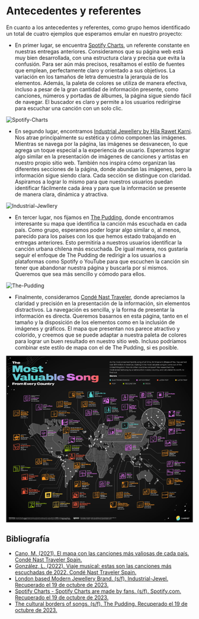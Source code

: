 # Antecedentes y referentes

En cuanto a los antecedentes y referentes, como grupo hemos identificado un total de cuatro ejemplos que esperamos emular en nuestro proyecto:

* En primer lugar, se encuentra [Spotify Charts](https://charts.spotify.com/charts/view/regional-global-weekly/2020-02-06), un referente constante en nuestras entregas anteriores. Consideramos que su página web está muy bien desarrollada, con una estructura clara y precisa que evita la confusión. Para ser aún más precisos, resaltamos el estilo de fuentes que emplean, perfectamente claro y orientado a sus objetivos. La variación en los tamaños de letra demuestra la jerarquía de los elementos. Además, la paleta de colores se utiliza de manera efectiva, incluso a pesar de la gran cantidad de información presente, como canciones, números y portadas de álbumes, la página sigue siendo fácil de navegar. El buscador es claro y permite a los usuarios redirigirse para escuchar una canción con un solo clic.

![Spotify-Charts](https://github.com/MartinaNunez/Proyecto_Musica_Urbana/blob/main/Entrega_03/Antecedentes%20y%20referentes/Im%C3%A1genes/SPOTIFY%20CHARTS.png)

* En segundo lugar, encontramos [Industrial Jewellery by Hila Rawet Karni](https://www.industrial-jewellery.com/). Nos atrae principalmente su estética y cómo componen las imágenes. Mientras se navega por la página, las imágenes se desvanecen, lo que agrega un toque especial a la experiencia de usuario. Esperamos lograr algo similar en la presentación de imágenes de canciones y artistas en nuestro propio sitio web. También nos inspira cómo organizan las diferentes secciones de la página, donde abundan las imágenes, pero la información sigue siendo clara. Cada sección se distingue con claridad. Aspiramos a lograr lo mismo para que nuestros usuarios puedan identificar fácilmente cada área y para que la información se presente de manera clara, dinámica y atractiva.

![Industrial-Jewllery](https://github.com/MartinaNunez/Proyecto_Musica_Urbana/blob/main/Entrega_03/Antecedentes%20y%20referentes/Im%C3%A1genes/INDUSTRIAL%20JEWELLERY.png)

* En tercer lugar, nos fijamos en [The Pudding](https://pudding.cool/2018/06/music-map/?date=202106), donde encontramos interesante su mapa que identifica la canción más escuchada en cada país. Como grupo, esperamos poder lograr algo similar o, al menos, parecido para los países con los que hemos estado trabajando en entregas anteriores. Esto permitiría a nuestros usuarios identificar la canción urbana chilena más escuchada. De igual manera, nos gustaría seguir el enfoque de The Pudding de redirigir a los usuarios a plataformas como Spotify o YouTube para que escuchen la canción sin tener que abandonar nuestra página y buscarla por sí mismos. Queremos que sea más sencillo y cómodo para ellos.

![The-Pudding](https://github.com/MartinaNunez/Proyecto_Musica_Urbana/blob/main/Entrega_03/Antecedentes%20y%20referentes/Im%C3%A1genes/THE%20PUDDING.png)

* Finalmente, consideramos [Condé Nast Traveler](https://www.traveler.es/experiencias/articulos/mapa-canciones-mas-valiosas-reproducidas-en-cada-pais-mas-beneficio/20881), donde apreciamos la claridad y precisión en la presentación de la información, sin elementos distractivos. La navegación es sencilla, y la forma de presentar la información es directa. Queremos basarnos en esta página, tanto en el tamaño y la disposición de los elementos como en la inclusión de imágenes y gráficos. El mapa que presentan nos parece atractivo y colorido, y creemos que se puede adaptar a nuestra paleta de colores para lograr un buen resultado en nuestro sitio web. Incluso podríamos combinar este estilo de mapa con el de The Pudding, si es posible.

![Mapa-Condé](https://github.com/MartinaNunez/Proyecto_Musica_Urbana/blob/main/Entrega_03/Antecedentes%20y%20referentes/Im%C3%A1genes/MAPA%20COND%C3%89%20NAST%20TRAVELER.png)

## Bibliografía
* [Cano, M. (2021). El mapa con las canciones más valiosas de cada país. Condé Nast Traveler Spain.](https://www.traveler.es/experiencias/articulos/mapa-canciones-mas-valiosas-reproducidas-en-cada-pais-mas-beneficio/20881)
* [González, L. (2022). Viaje musical: estas son las canciones más escuchadas de 2022. Condé Nast Traveler Spain.](https://www.traveler.es/articulos/canciones-mas-escuchadas-de-2022-spotify)
* [London based Modern Jewellery Brand. (s/f). Industrial-Jewel. Recuperado el 19 de octubre de 2023.](https://www.industrial-jewellery.com/)
* [Spotify Charts - Spotify Charts are made by fans. (s/f). Spotify.com. Recuperado el 19 de octubre de 2023.](https://charts.spotify.com/charts/view/regional-global-weekly/2020-02-06)
* [The cultural borders of songs. (s/f). The Pudding. Recuperado el 19 de octubre de 2023.](https://pudding.cool/2018/06/music-map/?date=202106)


